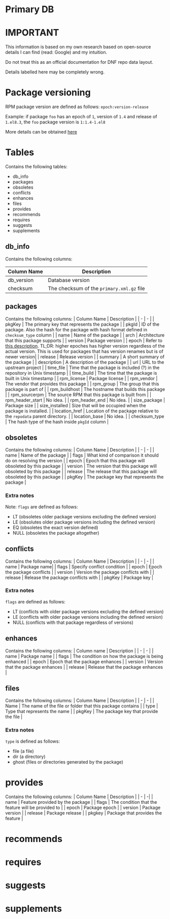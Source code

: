 # Primary DB

# IMPORTANT
This information is based on my own research based on open-source details I can
find (read: Google) and my intuition.

Do not treat this as an official documentation for DNF repo data layout.

Details labelled here may be completely wrong.

# Package versioning
RPM package version are defined as follows:
`epoch:version-release`

Example: if package `foo` has an epoch of `1`, version of `1.4` and release of `1.el8.3`, the `foo` package version is `1:1.4-1.el8`

More details can be obtained [here](https://rpm-packaging-guide.github.io/#epoch)
# Tables
Contains the following tables:
- db_info
- packages
- obsoletes
- conflicts
- enhances
- files
- provides
- recommends
- requires
- suggests
- supplements

## db_info
Contains the following columns:

| Column Name | Description |
| - | - |
| db_version | Database version|
| checksum | The checksum of the `primary.xml.gz` file|

## packages
Contains the following columns:
| Column Name | Description |
| - | - |
| pkgKey | The primary key that represents the package |
| pkgId | ID of the package. Also the hash  for the package with hash format defined in `checksum_type` column |
| name | Name of the package |
| arch | Architecture that this package supports |
| version | Package version |
| epoch | Refer to [this description](https://rpm-packaging-guide.github.io/#epoch). TL;DR: higher epoches has higher version regardless of the actual version. This is used for packages that has version renames but is of newer version|
| release | Release version |
| summary | A short summary of the package |
| description | A description of the package |
| url | URL to the upstream project |
| time_file | Time that the package is included (?) in the repository in Unix timestamp |
| time_build | The time that the package is built in Unix timestamp |
| rpm_license | Package license |
| rpm_vendor | The vendor that provides this package |
| rpm_group | The group that this package is part of |
| rpm_buildhost | The hostname that builds this package |
| rpm_sourcerpm | The source RPM that this package is built from |
| rpm_header_start | No idea. |
| rpm_header_end | No idea. |
| size_package | Package size |
| size_installed | Size that will be occupied when the package is installed. |
| location_href | Location of the package relative to the `repodata` parent directory. |
| location_base | No idea. |
| checksum_type | The hash type of the hash inside `pkgId` column |

## obsoletes
Contains the following columns:
| Column Name | Description |
| - | - |
| name | Name of the package |
| flags | What kind of comparison it should do on resolving the version |
| epoch | Epoch that this package will obsoleted by this package |
| version | The version that this package will obsoleted by this package |
| release | The release that this package will obsoleted by this package |
| pkgKey | The package key that represents the package |

### Extra notes
Note: `flags` are defined as follows: 
- LT (obsoletes older package versions excluding the defined version)
- LE (obsolutes older package versions including the defined version)
- EQ (obsoletes the exact version defined)
- NULL (obsoletes the package altogether)

## conflicts
Contains the following columns:
| Column Name | Description |
| - | - |
| name | Package name|
| flags | Specify conflict condition |
| epoch | Epoch the package conflicts |
| version | Version the package conflicts with |
| release | Release the package conflicts with |
| pkgKey | Package key |
### Extra notes
`flags` are defined as follows:
- LT (conflicts with older package versions excluding the defined version)
- LE (conflicts with older package versions including the defined version)
- NULL (conflicts with that package regardless of versions)

## enhances
Contains the following columns:
| Column name | Description |
| - | - |
| name | Package name |
| flags | The condition on how the package is being enhanced |
| epoch | Epoch that the package enhances |
| version | Version that the package enhances |
| release | Release that the package enhances |

## files
Contains the following columns:
| Column Name | Description |
| - | - |
| Name | The name of the file or folder that this package contains |
| type | Type that represents the name |
| pkgKey | The package key that provide the file |

### Extra notes
`type` is defined as follows:
- file (a file)
- dir (a directory)
- ghost (files or directories generated by the package)

# provides
Contains the following columns:
| Column Name | Description |
| - | -|
| name | Feature provided by the package |
| flags | The condition that the feature will be provided to |
| epoch | Package epoch |
| version | Package version |
| release | Package release |
| pkgkey | Package that provides the feature |

# recommends

# requires

# suggests

# supplements
